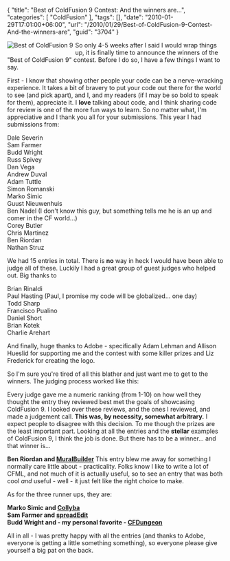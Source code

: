 {
	"title": "Best of ColdFusion 9 Contest: And the winners are...",
	"categories": [
		"ColdFusion"
	],
	"tags": [],
	"date": "2010-01-29T17:01:00+06:00",
	"url": "/2010/01/29/Best-of-ColdFusion-9-Contest-And-the-winners-are",
	"guid": "3704"
}

<img src="http://www.raymondcamden.com/images/cfjedi/bestcfcontest1.jpg" title="Best of ColdFusion 9" a style="float:left;margin-right:5px;margin-bottom:5px"/> So only 4-5 weeks after I said I would wrap things up, it is finally time to announce the winners of the "Best of ColdFusion 9" contest. Before I do so, I have a few things I want to say. 

First - I know that showing other people your code can be a nerve-wracking experience. It takes a bit of bravery to put your code out there for the world to see (and pick apart), and I, and my readers (if I may be so bold to speak for them), appreciate it. I <b>love</b> talking about code, and I think sharing code for review is one of the more fun ways to learn. So no matter what, I'm appreciative and I thank you all for your submissions. This year I had submissions from:

Dale Severin<br/>
Sam Farmer<br/>
Budd Wright<br/>
Russ Spivey<br/>
Dan Vega<br/>
Andrew Duval<br/>
Adam Tuttle<br/>
Simon Romanski<br/>
Marko Simic<br/>
Guust Nieuwenhuis<br/>
Ben Nadel (I don't know this guy, but something tells me he is an up and comer in the CF world...)<br/>
Corey Butler<br/>
Chris Martinez<br/>
Ben Riordan<br/>
Nathan Struz

We had 15 entries in total. There is <b>no</b> way in heck I would have been able to judge all of these. Luckily I had a great group of guest judges who helped out. Big thanks to

Brian Rinaldi<br/>
Paul Hasting (Paul, I promise my code will be globalized... one day)<br/>
Todd Sharp<br/>
Francisco Pualino<br/>
Daniel Short<br/>
Brian Kotek<br/>
Charlie Arehart

And finally, huge thanks to Adobe - specifically Adam Lehman and Allison Hueslid for supporting me and the contest with some killer prizes and Liz Frederick for creating the logo. 

So I'm sure you're tired of all this blather and just want me to get to the winners. The judging process worked like this:

Every judge gave me a numeric ranking (from 1-10) on how well they thought the entry they reviewed best met the goals of showcasing ColdFusion 9. I looked over these reviews, and the ones I reviewed, and made a judgement call. <b>This was, by necessity, somewhat arbitrary.</b> I expect people to disagree with this decision. To me though the prizes are the least important part. Looking at all the entries and the <b>stellar</b> examples of ColdFusion 9, I think the job is done. But there has to be a winner... and that winner is...

<b>Ben Riordan and <a href="http://www.raymondcamden.com/index.cfm/2010/1/21/Best-of-CF9-MuralBuilder">MuralBuilder</a></b> This entry blew me away for something I normally care little about - practicality. Folks know I like to write a lot of CFML, and not much of it is actually useful, so to see an entry that was both cool <i>and</i> useful - well - it just felt like the right choice to make.

As for the three runner ups, they are:

<b>
Marko Simic and <a href="http://www.coldfusionjedi.com/index.cfm/2010/1/12/Best-of-CF9-Collyba">Collyba</a><br/>
Sam Farmer and <a href="http://www.coldfusionjedi.com/index.cfm/2009/12/7/Best-of-CF9-spreadEdit">spreadEdit</a><br/>
Budd Wright and - my personal favorite - <a href="http://www.coldfusionjedi.com/index.cfm/2009/12/10/Best-of-CF9-CFDungeon">CFDungeon</a>
</b>

All in all - I was pretty happy with all the entries (and thanks to Adobe, everyone is getting a little something something), so everyone please give yourself a big pat on the back.